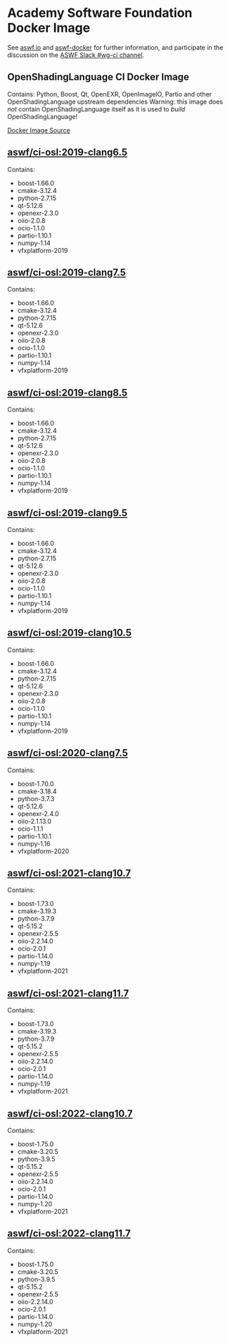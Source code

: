 <!--
Copyright (c) Contributors to the aswf-docker Project. All rights reserved.
SPDX-License-Identifier: Apache-2.0

Warning: this file is automatically generated from a template!
-->

# Academy Software Foundation Docker Image

See [aswf.io](https://aswf.io) and [aswf-docker](https://github.com/AcademySoftwareFoundation/aswf-docker)
for further information, and participate in the discussion on the
[ASWF Slack #wg-ci channel](https://academysoftwarefdn.slack.com/archives/C0169RX7MMK).

## OpenShadingLanguage CI Docker Image

Contains: Python, Boost, Qt, OpenEXR, OpenImageIO, Partio and other OpenShadingLanguage upstream dependencies
Warning: this image does *not* contain OpenShadingLanguage itself as it is used to *build* OpenShadingLanguage!

[Docker Image Source](https://github.com/AcademySoftwareFoundation/aswf-docker/blob/master/ci-osl/Dockerfile)

## [aswf/ci-osl:2019-clang6.5](https://hub.docker.com/r/aswf/ci-osl/tags?page=1&name=2019-clang6.5)

Contains:
* boost-1.66.0
* cmake-3.12.4
* python-2.7.15
* qt-5.12.6
* openexr-2.3.0
* oiio-2.0.8
* ocio-1.1.0
* partio-1.10.1
* numpy-1.14
* vfxplatform-2019

## [aswf/ci-osl:2019-clang7.5](https://hub.docker.com/r/aswf/ci-osl/tags?page=1&name=2019-clang7.5)

Contains:
* boost-1.66.0
* cmake-3.12.4
* python-2.7.15
* qt-5.12.6
* openexr-2.3.0
* oiio-2.0.8
* ocio-1.1.0
* partio-1.10.1
* numpy-1.14
* vfxplatform-2019

## [aswf/ci-osl:2019-clang8.5](https://hub.docker.com/r/aswf/ci-osl/tags?page=1&name=2019-clang8.5)

Contains:
* boost-1.66.0
* cmake-3.12.4
* python-2.7.15
* qt-5.12.6
* openexr-2.3.0
* oiio-2.0.8
* ocio-1.1.0
* partio-1.10.1
* numpy-1.14
* vfxplatform-2019

## [aswf/ci-osl:2019-clang9.5](https://hub.docker.com/r/aswf/ci-osl/tags?page=1&name=2019-clang9.5)

Contains:
* boost-1.66.0
* cmake-3.12.4
* python-2.7.15
* qt-5.12.6
* openexr-2.3.0
* oiio-2.0.8
* ocio-1.1.0
* partio-1.10.1
* numpy-1.14
* vfxplatform-2019

## [aswf/ci-osl:2019-clang10.5](https://hub.docker.com/r/aswf/ci-osl/tags?page=1&name=2019-clang10.5)

Contains:
* boost-1.66.0
* cmake-3.12.4
* python-2.7.15
* qt-5.12.6
* openexr-2.3.0
* oiio-2.0.8
* ocio-1.1.0
* partio-1.10.1
* numpy-1.14
* vfxplatform-2019

## [aswf/ci-osl:2020-clang7.5](https://hub.docker.com/r/aswf/ci-osl/tags?page=1&name=2020-clang7.5)

Contains:
* boost-1.70.0
* cmake-3.18.4
* python-3.7.3
* qt-5.12.6
* openexr-2.4.0
* oiio-2.1.13.0
* ocio-1.1.1
* partio-1.10.1
* numpy-1.16
* vfxplatform-2020

## [aswf/ci-osl:2021-clang10.7](https://hub.docker.com/r/aswf/ci-osl/tags?page=1&name=2021-clang10.7)

Contains:
* boost-1.73.0
* cmake-3.19.3
* python-3.7.9
* qt-5.15.2
* openexr-2.5.5
* oiio-2.2.14.0
* ocio-2.0.1
* partio-1.14.0
* numpy-1.19
* vfxplatform-2021

## [aswf/ci-osl:2021-clang11.7](https://hub.docker.com/r/aswf/ci-osl/tags?page=1&name=2021-clang11.7)

Contains:
* boost-1.73.0
* cmake-3.19.3
* python-3.7.9
* qt-5.15.2
* openexr-2.5.5
* oiio-2.2.14.0
* ocio-2.0.1
* partio-1.14.0
* numpy-1.19
* vfxplatform-2021

## [aswf/ci-osl:2022-clang10.7](https://hub.docker.com/r/aswf/ci-osl/tags?page=1&name=2022-clang10.7)

Contains:
* boost-1.75.0
* cmake-3.20.5
* python-3.9.5
* qt-5.15.2
* openexr-2.5.5
* oiio-2.2.14.0
* ocio-2.0.1
* partio-1.14.0
* numpy-1.20
* vfxplatform-2021

## [aswf/ci-osl:2022-clang11.7](https://hub.docker.com/r/aswf/ci-osl/tags?page=1&name=2022-clang11.7)

Contains:
* boost-1.75.0
* cmake-3.20.5
* python-3.9.5
* qt-5.15.2
* openexr-2.5.5
* oiio-2.2.14.0
* ocio-2.0.1
* partio-1.14.0
* numpy-1.20
* vfxplatform-2021

